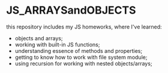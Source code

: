 # JS_ARRAYSandOBJECTS

this repository includes my JS homeworks, where I've learned:

- objects and arrays;
- working with built-in JS functions;
- understanding essence of methods and properties;
- getting to know how to work with file system module;
- using recursion for working with nested objects/arrays;
